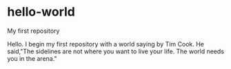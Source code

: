 # hello-world
My first repository

Hello. I begin my first repository with a world saying by Tim Cook.
He said,"The sidelines are not where you want to live your life. The world needs you in the arena."
